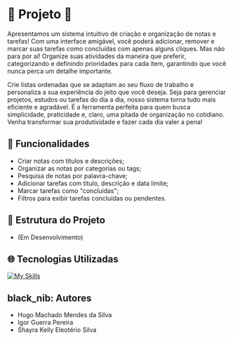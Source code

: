 # :rocket: Projeto :rocket:
Apresentamos um sistema intuitivo de criação e organização de notas e tarefas! Com uma interface amigável, você poderá adicionar, remover e marcar suas tarefas como concluídas com apenas alguns cliques. Mas não para por aí! Organize suas atividades da maneira que preferir, categorizando e definindo prioridades para cada item, garantindo que você nunca perca um detalhe importante.

Crie listas ordenadas que se adaptam ao seu fluxo de trabalho e personaliza a sua experiência do jeito que você deseja. Seja para gerenciar projetos, estudos ou tarefas do dia a dia, nosso sistema torna tudo mais eficiente e agradável. É a ferramenta perfeita para quem busca simplicidade, praticidade e, claro, uma pitada de organização no cotidiano. Venha transformar sua produtividade e fazer cada dia valer a pena!

## :calling: Funcionalidades
- Criar notas com títulos e descrições;
- Organizar as notas por categorias ou tags;
- Pesquisa de notas por palavra-chave;
- Adicionar tarefas com título, descrição e data limite;
- Marcar tarefas como "concluídas";
- Filtros para exibir tarefas concluídas ou pendentes.



## :open_file_folder: Estrutura do Projeto
- (Em Desenvolvimento)


## :globe_with_meridians: Tecnologias Utilizadas
[![My Skills](https://skillicons.dev/icons?i=html,css,js,bootstrap,vscode,git&perline=3)](https://skillicons.dev)

## black_nib: Autores

- Hugo Machado Mendes da Silva
- Igor Guerra Pereira
- Shayra Kelly Eleotério Silva
